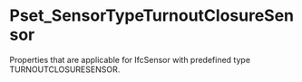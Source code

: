 # Pset_SensorTypeTurnoutClosureSensor

Properties that are applicable for IfcSensor with predefined type TURNOUTCLOSURESENSOR.<!-- end of definition -->
